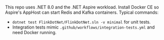 This repo uses .NET 8.0 and the .NET Aspire workload.
Install Docker CE so Aspire's AppHost can start Redis and Kafka containers.
Typical commands:
- `dotnet test FlinkDotNet/FlinkDotNet.sln -v minimal` for unit tests.
- Integration tests mimic `.github/workflows/integration-tests.yml` and need Docker running.


